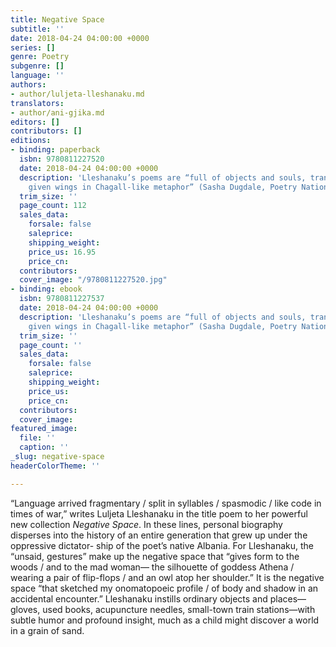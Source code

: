 ```yaml
---
title: Negative Space
subtitle: ''
date: 2018-04-24 04:00:00 +0000
series: []
genre: Poetry
subgenre: []
language: ''
authors:
- author/luljeta-lleshanaku.md
translators:
- author/ani-gjika.md
editors: []
contributors: []
editions:
- binding: paperback
  isbn: 9780811227520
  date: 2018-04-24 04:00:00 +0000
  description: 'Lleshanaku’s poems are “full of objects and souls, transformed and
    given wings in Chagall-like metaphor” (Sasha Dugdale, Poetry Nation Review) '
  trim_size: ''
  page_count: 112
  sales_data:
    forsale: false
    saleprice: 
    shipping_weight: 
    price_us: 16.95
    price_cn: 
  contributors: 
  cover_image: "/9780811227520.jpg"
- binding: ebook
  isbn: 9780811227537
  date: 2018-04-24 04:00:00 +0000
  description: 'Lleshanaku’s poems are “full of objects and souls, transformed and
    given wings in Chagall-like metaphor” (Sasha Dugdale, Poetry Nation Review) '
  trim_size: ''
  page_count: ''
  sales_data:
    forsale: false
    saleprice: 
    shipping_weight: 
    price_us: 
    price_cn: 
  contributors: 
  cover_image: 
featured_image:
  file: ''
  caption: ''
_slug: negative-space
headerColorTheme: ''

---
```

“Language arrived fragmentary / split in syllables / spasmodic / like code in times of war,” writes Luljeta Lleshanaku in the title poem to her powerful new collection _Negative Space_. In these lines, personal biography disperses into the history of an entire generation that grew up under the oppressive dictator- ship of the poet’s native Albania. For Lleshanaku, the “unsaid, gestures” make up the negative space that “gives form to the woods / and to the mad woman— the silhouette of goddess Athena / wearing a pair of flip-flops / and an owl atop her shoulder.” It is the negative space “that sketched my onomatopoeic profile / of body and shadow in an accidental encounter.” Lleshanaku instills ordinary objects and places—gloves, used books, acupuncture needles, small-town train stations—with subtle humor and profound insight, much as a child might discover a world in a grain of sand.